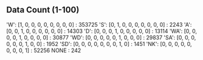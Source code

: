 ## Data Count (1-100)
 'W': [1, 0, 0, 0, 0, 0, 0, 0, 0] : 353725
 'S': [0, 1, 0, 0, 0, 0, 0, 0, 0] : 2243
 'A': [0, 0, 1, 0, 0, 0, 0, 0, 0] : 14303
 'D': [0, 0, 0, 1, 0, 0, 0, 0, 0] : 13114
 'WA': [0, 0, 0, 0, 1, 0, 0, 0, 0] : 30877
 'WD': [0, 0, 0, 0, 0, 1, 0, 0, 0] : 29837
 'SA': [0, 0, 0, 0, 0, 0, 1, 0, 0] : 1952
 'SD': [0, 0, 0, 0, 0, 0, 0, 1, 0] : 1451
 'NK': [0, 0, 0, 0, 0, 0, 0, 0, 1] : 52256
  NONE : 242